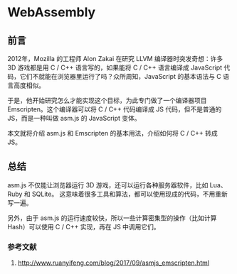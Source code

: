 # WebAssembly

## 前言

2012年，Mozilla 的工程师 Alon Zakai 在研究 LLVM 编译器时突发奇想：许多 3D 游戏都是用 C / C++ 语言写的，如果能将 C / C++ 语言编译成 JavaScript 代码，它们不就能在浏览器里运行了吗？众所周知，JavaScript 的基本语法与 C 语言高度相似。

于是，他开始研究怎么才能实现这个目标，为此专门做了一个编译器项目 Emscripten。这个编译器可以将 C / C++ 代码编译成 JS 代码，但不是普通的 JS，而是一种叫做 asm.js 的 JavaScript 变体。

本文就将介绍 asm.js 和 Emscripten 的基本用法，介绍如何将 C / C++ 转成 JS。

## 总结

asm.js 不仅能让浏览器运行 3D 游戏，还可以运行各种服务器软件，比如 Lua、Ruby 和 SQLite。 这意味着很多工具和算法，都可以使用现成的代码，不用重新写一遍。

另外，由于 asm.js 的运行速度较快，所以一些计算密集型的操作（比如计算 Hash）可以使用 C / C++ 实现，再在 JS 中调用它们。

### 参考文献

1. <http://www.ruanyifeng.com/blog/2017/09/asmjs_emscripten.html>
